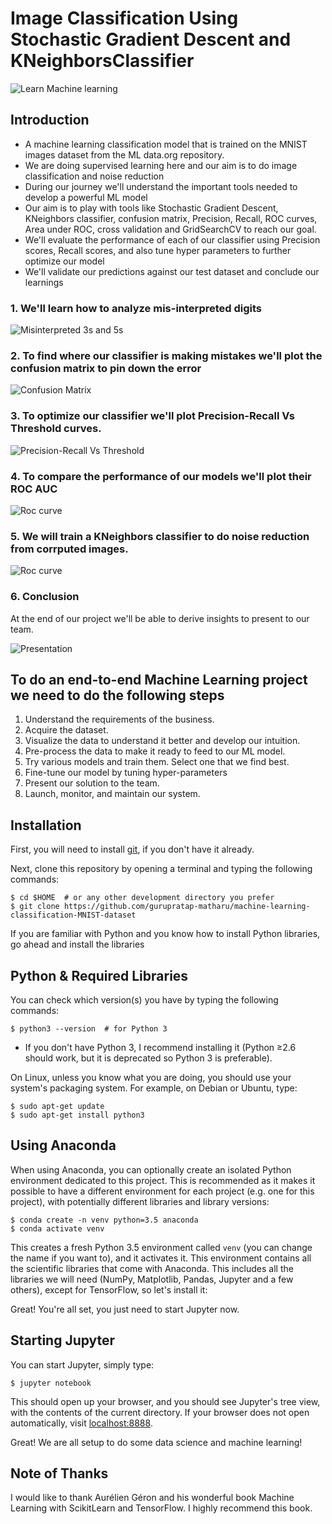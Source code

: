 Image Classification Using Stochastic Gradient Descent and KNeighborsClassifier
==========================

![Learn Machine learning](https://raw.githubusercontent.com/gurupratap-matharu/machine-learning-classification-MNIST-dataset/master/images/header.png)

## Introduction

* A machine learning classification model that is trained on the MNIST images dataset from the ML data.org repository. 
* We are doing supervised learning here and our aim is to do image classification and noise reduction 
* During our journey we'll understand the important tools needed to develop a powerful ML model
* Our aim is to play with tools like Stochastic Gradient Descent, KNeighbors classifier, confusion matrix, Precision, Recall, ROC curves, Area under ROC, cross validation and GridSearchCV to reach our goal.
* We'll evaluate the performance of each of our classifier using Precision scores, Recall scores, and also tune hyper parameters to further optimize our model
* We'll validate our predictions against our test dataset and conclude our learnings


### 1. We'll learn how to analyze mis-interpreted digits
![Misinterpreted 3s and 5s](https://raw.githubusercontent.com/gurupratap-matharu/machine-learning-classification-MNIST-dataset/master/images/misinterpreted_3s_and_5s.png)

### 2. To find where our classifier is making mistakes we'll plot the confusion matrix to pin down the error 
![Confusion Matrix](https://raw.githubusercontent.com/gurupratap-matharu/machine-learning-classification-MNIST-dataset/master/images/confusion_matrix.png)

### 3. To optimize our classifier we'll plot Precision-Recall Vs Threshold curves.
![Precision-Recall Vs Threshold](https://raw.githubusercontent.com/gurupratap-matharu/machine-learning-classification-MNIST-dataset/master/images/Precision_Recall_Vs_Threshold.png)

### 4. To compare the performance of our models we'll plot their ROC AUC
![Roc curve](https://raw.githubusercontent.com/gurupratap-matharu/machine-learning-classification-MNIST-dataset/master/images/ROC_curve_SGD_vs_RandomForest.png)

### 5. We will train a KNeighbors classifier to do noise reduction from corrputed images.
![Roc curve](https://raw.githubusercontent.com/gurupratap-matharu/machine-learning-classification-MNIST-dataset/master/images/noisy_digit_example_plot.png)

### 6. Conclusion
At the end of our project we'll be able to derive insights to present to our team. 

![Presentation](https://raw.githubusercontent.com/gurupratap-matharu/machine-learning-classification-MNIST-dataset/master/images/presentation.jpg)

## To do an end-to-end Machine Learning project we need to do the following steps

1. Understand the requirements of the business.
2. Acquire the dataset.
3. Visualize the data to understand it better and develop our intuition.
4. Pre-process the data to make it ready to feed to our ML model.
5. Try various models and train them. Select one that we find best.
6. Fine-tune our model by tuning hyper-parameters
7. Present our solution to the team.
8. Launch, monitor, and maintain our system.


## Installation

First, you will need to install [git](https://git-scm.com/), if you don't have it already.

Next, clone this repository by opening a terminal and typing the following commands:

    $ cd $HOME  # or any other development directory you prefer
    $ git clone https://github.com/gurupratap-matharu/machine-learning-classification-MNIST-dataset


If you are familiar with Python and you know how to install Python libraries, go ahead and install the libraries 

## Python & Required Libraries

You can check which version(s) you have by typing the following commands:

    $ python3 --version  # for Python 3


* If you don't have Python 3, I recommend installing it (Python ≥2.6 should work, but it is deprecated so Python 3 is preferable). 


On Linux, unless you know what you are doing, you should use your system's packaging system. For example, on Debian or Ubuntu, type:

    $ sudo apt-get update
    $ sudo apt-get install python3


## Using Anaconda

When using Anaconda, you can optionally create an isolated Python environment dedicated to this project. This is recommended as it makes it possible to have a different environment for each project (e.g. one for this project), with potentially different libraries and library versions:

    $ conda create -n venv python=3.5 anaconda
    $ conda activate venv

This creates a fresh Python 3.5 environment called `venv` (you can change the name if you want to), and it activates it. This environment contains all the scientific libraries that come with Anaconda. This includes all the libraries we will need (NumPy, Matplotlib, Pandas, Jupyter and a few others), except for TensorFlow, so let's install it:

   
Great! You're all set, you just need to start Jupyter now.

## Starting Jupyter

You can start Jupyter, simply type:

    $ jupyter notebook

This should open up your browser, and you should see Jupyter's tree view, with the contents of the current directory. If your browser does not open automatically, visit [localhost:8888](http://localhost:8888/tree).  

Great! We are all setup to do some data science and machine learning!


## Note of Thanks

I would like to thank Aurélien Géron and his wonderful book Machine Learning with ScikitLearn and TensorFlow. I highly recommend this book.

